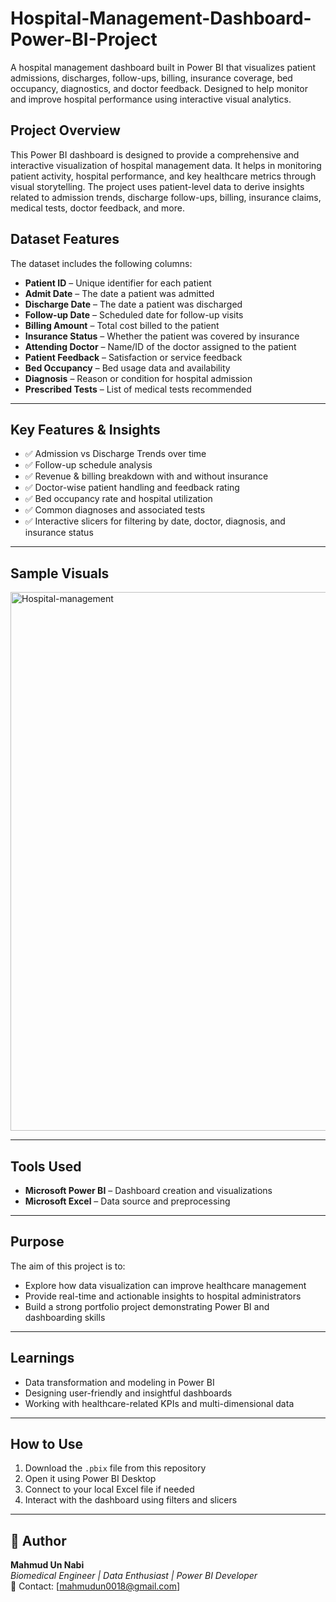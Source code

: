 # Hospital-Management-Dashboard-Power-BI-Project
A hospital management dashboard built in Power BI that visualizes patient admissions, discharges, follow-ups, billing, insurance coverage, bed occupancy, diagnostics, and doctor feedback. Designed to help monitor and improve hospital performance using interactive visual analytics.

## Project Overview

This Power BI dashboard is designed to provide a comprehensive and interactive visualization of hospital management data. It helps in monitoring patient activity, hospital performance, and key healthcare metrics through visual storytelling. The project uses patient-level data to derive insights related to admission trends, discharge follow-ups, billing, insurance claims, medical tests, doctor feedback, and more.


##  Dataset Features

The dataset includes the following columns:

- **Patient ID** – Unique identifier for each patient  
- **Admit Date** – The date a patient was admitted  
- **Discharge Date** – The date a patient was discharged  
- **Follow-up Date** – Scheduled date for follow-up visits  
- **Billing Amount** – Total cost billed to the patient  
- **Insurance Status** – Whether the patient was covered by insurance  
- **Attending Doctor** – Name/ID of the doctor assigned to the patient  
- **Patient Feedback** – Satisfaction or service feedback  
- **Bed Occupancy** – Bed usage data and availability  
- **Diagnosis** – Reason or condition for hospital admission  
- **Prescribed Tests** – List of medical tests recommended  

---

##  Key Features & Insights

- ✅ Admission vs Discharge Trends over time  
- ✅ Follow-up schedule analysis  
- ✅ Revenue & billing breakdown with and without insurance  
- ✅ Doctor-wise patient handling and feedback rating  
- ✅ Bed occupancy rate and hospital utilization  
- ✅ Common diagnoses and associated tests  
- ✅ Interactive slicers for filtering by date, doctor, diagnosis, and insurance status  

---

##  Sample Visuals
<img width="1487" height="862" alt="Hospital-management" src="https://github.com/user-attachments/assets/eab389f7-1b58-47a3-aa46-6852ad5f2a29" />


---

## Tools Used

- **Microsoft Power BI** – Dashboard creation and visualizations  
- **Microsoft Excel** – Data source and preprocessing  

---

##  Purpose

The aim of this project is to:

- Explore how data visualization can improve healthcare management  
- Provide real-time and actionable insights to hospital administrators  
- Build a strong portfolio project demonstrating Power BI and dashboarding skills  

---

##  Learnings

- Data transformation and modeling in Power BI  
- Designing user-friendly and insightful dashboards  
- Working with healthcare-related KPIs and multi-dimensional data  

---

##  How to Use

1. Download the `.pbix` file from this repository  
2. Open it using Power BI Desktop  
3. Connect to your local Excel file if needed  
4. Interact with the dashboard using filters and slicers

---

## 🔗 Author

**Mahmud Un Nabi**  
_Biomedical Engineer | Data Enthusiast | Power BI Developer_  
📧 Contact: [mahmudun0018@gmail.com]


